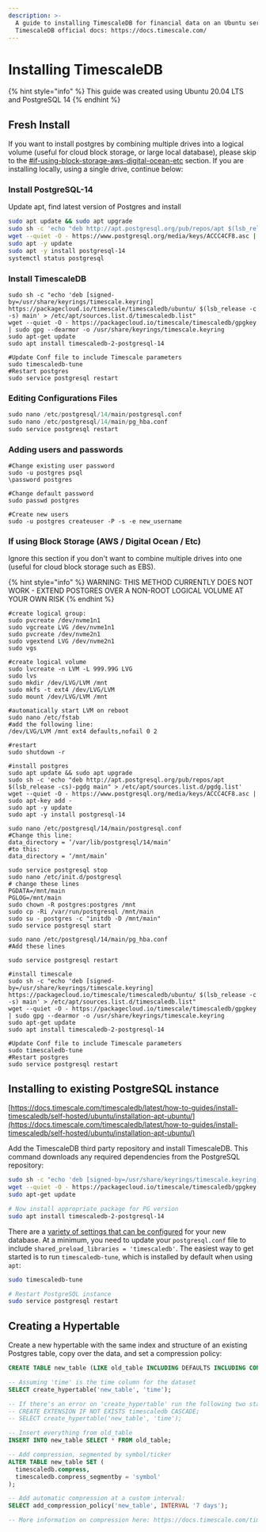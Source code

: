 ```yaml
---
description: >-
  A guide to installing TimescaleDB for financial data on an Ubuntu server.
  TimescaleDB official docs: https://docs.timescale.com/
---
```


# Installing TimescaleDB

{% hint style="info" %}
This guide was created using Ubuntu 20.04 LTS and PostgreSQL 14
{% endhint %}

## Fresh Install

If you want to install postgres by combining multiple drives into a logical volume (useful for cloud block storage, or large local database), please skip to the [#if-using-block-storage-aws-digital-ocean-etc](installing-timescaledb.md#if-using-block-storage-aws-digital-ocean-etc "mention") section. If you are installing locally, using a single drive, continue below:&#x20;

### Install PostgreSQL-14

Update apt, find latest version of Postgres and install

```bash
sudo apt update && sudo apt upgrade
sudo sh -c 'echo "deb http://apt.postgresql.org/pub/repos/apt $(lsb_release -cs)-pgdg main" > /etc/apt/sources.list.d/pgdg.list'
wget --quiet -O - https://www.postgresql.org/media/keys/ACCC4CF8.asc | sudo apt-key add -
sudo apt -y update
sudo apt -y install postgresql-14
systemctl status postgresql
```

### Install TimescaleDB

```
sudo sh -c "echo 'deb [signed-by=/usr/share/keyrings/timescale.keyring] https://packagecloud.io/timescale/timescaledb/ubuntu/ $(lsb_release -c -s) main' > /etc/apt/sources.list.d/timescaledb.list"
wget --quiet -O - https://packagecloud.io/timescale/timescaledb/gpgkey | sudo gpg --dearmor -o /usr/share/keyrings/timescale.keyring
sudo apt-get update
sudo apt install timescaledb-2-postgresql-14

#Update Conf file to include Timescale parameters
sudo timescaledb-tune
#Restart postgres
sudo service postgresql restart
```

### Editing Configurations Files

```sql
sudo nano /etc/postgresql/14/main/postgresql.conf
sudo nano /etc/postgresql/14/main/pg_hba.conf
sudo service postgresql restart
```

### Adding users and passwords

```
#Change existing user password
sudo -u postgres psql
\password postgres

#Change default password
sudo passwd postgres

#Create new users
sudo -u postgres createuser -P -s -e new_username
```

### If using Block Storage (AWS / Digital Ocean / Etc)

Ignore this section if you don't want to combine multiple drives into one (useful for cloud block storage such as EBS).&#x20;

{% hint style="info" %}
WARNING: THIS METHOD CURRENTLY DOES NOT WORK - EXTEND POSTGRES OVER A NON-ROOT LOGICAL VOLUME AT YOUR OWN RISK
{% endhint %}

```
#create logical group:
sudo pvcreate /dev/nvme1n1
sudo vgcreate LVG /dev/nvme1n1
sudo pvcreate /dev/nvme2n1
sudo vgextend LVG /dev/nvme2n1
sudo vgs

#create logical volume
sudo lvcreate -n LVM -L 999.99G LVG
sudo lvs
sudo mkdir /dev/LVG/LVM /mnt
sudo mkfs -t ext4 /dev/LVG/LVM
sudo mount /dev/LVG/LVM /mnt

#automatically start LVM on reboot
sudo nano /etc/fstab
#add the following line:
/dev/LVG/LVM /mnt ext4 defaults,nofail 0 2

#restart
sudo shutdown -r

#install postgres
sudo apt update && sudo apt upgrade
sudo sh -c 'echo "deb http://apt.postgresql.org/pub/repos/apt $(lsb_release -cs)-pgdg main" > /etc/apt/sources.list.d/pgdg.list'
wget --quiet -O - https://www.postgresql.org/media/keys/ACCC4CF8.asc | sudo apt-key add -
sudo apt -y update
sudo apt -y install postgresql-14

sudo nano /etc/postgresql/14/main/postgresql.conf
#Change this line:
data_directory = ‘/var/lib/postgresql/14/main’
#to this:
data_directory = ‘/mnt/main’

sudo service postgresql stop
sudo nano /etc/init.d/postgresql
# change these lines
PGDATA=/mnt/main
PGLOG=/mnt/main
sudo chown -R postgres:postgres /mnt
sudo cp -Ri /var/run/postgresql /mnt/main
sudo su - postgres -c "initdb -D /mnt/main"
sudo service postgresql start

sudo nano /etc/postgresql/14/main/pg_hba.conf
#Add these lines

sudo service postgresql restart

#install timescale
sudo sh -c "echo 'deb [signed-by=/usr/share/keyrings/timescale.keyring] https://packagecloud.io/timescale/timescaledb/ubuntu/ $(lsb_release -c -s) main' > /etc/apt/sources.list.d/timescaledb.list"
wget --quiet -O - https://packagecloud.io/timescale/timescaledb/gpgkey | sudo gpg --dearmor -o /usr/share/keyrings/timescale.keyring
sudo apt-get update
sudo apt install timescaledb-2-postgresql-14

#Update Conf file to include Timescale parameters
sudo timescaledb-tune
#Restart postgres
sudo service postgresql restart
```

## Installing to existing PostgreSQL instance

[https://docs.timescale.com/timescaledb/latest/how-to-guides/install-timescaledb/self-hosted/ubuntu/installation-apt-ubuntu/](https://docs.timescale.com/timescaledb/latest/how-to-guides/install-timescaledb/self-hosted/ubuntu/installation-apt-ubuntu/)

Add the TimescaleDB third party repository and install TimescaleDB. This command downloads any required dependencies from the PostgreSQL repository:

```bash
sudo sh -c "echo 'deb [signed-by=/usr/share/keyrings/timescale.keyring] https://packagecloud.io/timescale/timescaledb/ubuntu/ $(lsb_release -c -s) main' > /etc/apt/sources.list.d/timescaledb.list"
wget --quiet -O - https://packagecloud.io/timescale/timescaledb/gpgkey | sudo gpg --dearmor -o /usr/share/keyrings/timescale.keyring
sudo apt-get update

# Now install appropriate package for PG version
sudo apt install timescaledb-2-postgresql-14
```

There are a [variety of settings that can be configured](https://docs.timescale.com/timescaledb/latest/how-to-guides/configuration/) for your new database. At a minimum, you need to update your `postgresql.conf` file to include `shared_preload_libraries = 'timescaledb'`. The easiest way to get started is to run `timescaledb-tune`, which is installed by default when using `apt`:

```bash
sudo timescaledb-tune

# Restart PostgreSQL instance
sudo service postgresql restart
```

## Creating a Hypertable

Create a new hypertable with the same index and structure of an existing Postgres table, copy over the data, and set a compression policy:

```sql
CREATE TABLE new_table (LIKE old_table INCLUDING DEFAULTS INCLUDING CONSTRAINTS INCLUDING INDEXES);

-- Assuming 'time' is the time column for the dataset
SELECT create_hypertable('new_table', 'time');

-- If there's an error on 'create_hypertable' run the following two statements, otherwise skip this step:
-- CREATE EXTENSION IF NOT EXISTS timescaledb CASCADE;
-- SELECT create_hypertable('new_table', 'time');

-- Insert everything from old_table
INSERT INTO new_table SELECT * FROM old_table;

-- Add compression, segmented by symbol/ticker
ALTER TABLE new_table SET (
  timescaledb.compress,
  timescaledb.compress_segmentby = 'symbol'
);

-- Add automatic compression at a custom interval:
SELECT add_compression_policy('new_table', INTERVAL '7 days');

-- More information on compression here: https://docs.timescale.com/timescaledb/latest/how-to-guides/compression/
```


